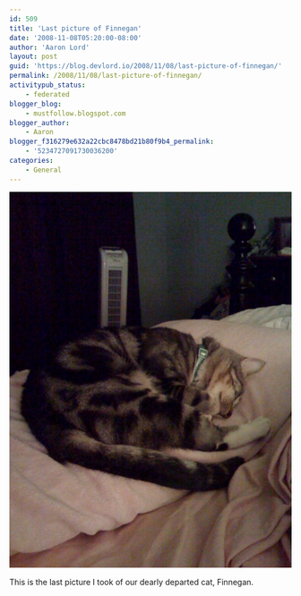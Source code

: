 ```yaml
---
id: 509
title: 'Last picture of Finnegan'
date: '2008-11-08T05:20:00-08:00'
author: 'Aaron Lord'
layout: post
guid: 'https://blog.devlord.io/2008/11/08/last-picture-of-finnegan/'
permalink: /2008/11/08/last-picture-of-finnegan/
activitypub_status:
    - federated
blogger_blog:
    - mustfollow.blogspot.com
blogger_author:
    - Aaron
blogger_f316279e632a22cbc8478bd21b80f9b4_permalink:
    - '5234727091730036200'
categories:
    - General
---
```


<p class="mobile-photo"><a href="/assets/img/2011/10/photo-723089.jpg"><img src="/assets/img/2011/10/photo-723089.jpg?w=225" border="0" alt="" /></a></p>This is the last picture I took of our dearly departed cat, Finnegan.